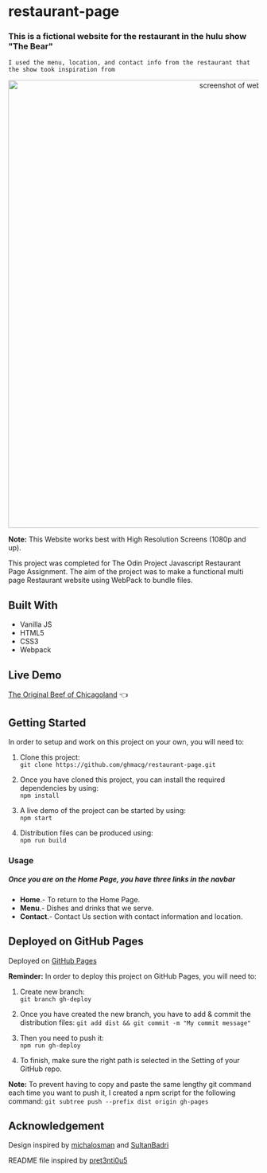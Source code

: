 # restaurant-page
### This is a fictional website for the restaurant in the hulu show "The Bear"

`I used the menu, location, and contact info from the restaurant that the show took inspiration from`

<div align="center"><img src="https://i.postimg.cc/DwwjPLDc/website-capture.png" alt="screenshot of website" width="900" /></div>

**Note:** This Website works best with High Resolution Screens (1080p and up).

This project was completed for The Odin Project Javascript Restaurant Page Assignment. The aim of the project was to make a functional multi page Restaurant website using WebPack to bundle files.

## Built With 

- Vanilla JS
- HTML5
- CSS3
- Webpack

## Live Demo

[The Original Beef of Chicagoland](https://ghmacg.github.io/restaurant-page/) :point_left:

## Getting Started

In order to setup and work on this project on your own, you will need to:

1. Clone this project:  
`git clone https://github.com/ghmacg/restaurant-page.git`

2. Once you have cloned this project, you can install the required dependencies by using:  
`npm install`

3. A live demo of the project can be started by using:  
`npm start`

4. Distribution files can be produced using:  
`npm run build`

### Usage

##### Once you are on the Home Page, you have three links in the navbar
- **Home**.- To return to the Home Page.
- **Menu**.- Dishes and drinks that we serve.
- **Contact**.- Contact Us section with contact information and location.

## Deployed on GitHub Pages

Deployed on [GitHub Pages](https://pages.github.com/)  

**Reminder:** In order to deploy this project on GitHub Pages, you will need to:

1. Create new branch:  
`git branch gh-deploy`

2. Once you have created the new branch, you have to add & commit the distribution files:
`git add dist && git commit -m "My commit message"` 

3. Then you need to push it:  
`npm run gh-deploy`

4. To finish, make sure the right path is selected in the Setting of your GitHub repo.

**Note:** To prevent having to copy and paste the same lengthy git command each time you want to push it, I created a npm script for the following command: `git subtree push --prefix dist origin gh-pages`

## Acknowledgement

Design inspired by [michalosman](https://michalosman.github.io/restaurant-page/) and [SultanBadri](https://sultanbadri.github.io/restaurant-page/)

README file inspired by [pret3nti0u5](https://github.com/pret3nti0u5/Restaurant-Page/tree/master)